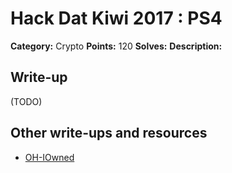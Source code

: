 # Hack Dat Kiwi 2017 : PS4

**Category:** Crypto
**Points:** 120
**Solves:**
**Description:**

## Write-up

(TODO)

## Other write-ups and resources

* [OH-IOwned](https://github.com/oh-iowned/ctf-writeups/tree/master/2017/hack-dat-kiwi/ps4)
